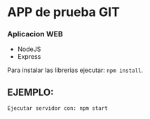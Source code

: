 # APP de prueba GIT

### Aplicacion WEB

- NodeJS
- Express

Para instalar las librerias ejecutar: ```npm install```.

## EJEMPLO:

```Ejecutar servidor con: npm start```